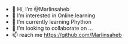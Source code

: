 - 👋 Hi, I’m @Marlinsaheb
- 👀 I’m interested in Online learning
- 🌱 I’m currently learning Phython
- 💞️ I’m looking to collaborate on ...
- 📫 reach me https://github.com/Marlinsaheb

<!---
Marlinsaheb/Marlinsaheb is a ✨ special ✨ repository because its `README.md` (this file) appears on your GitHub profile.
You can click the Preview link to take a look at your changes.
--->
